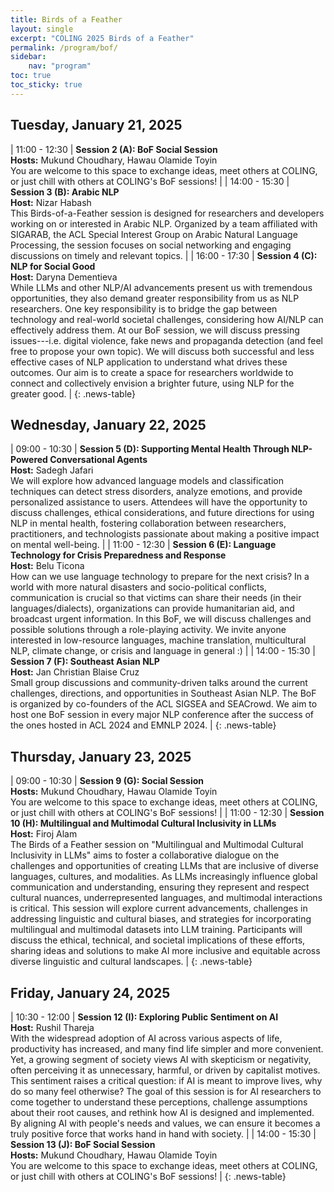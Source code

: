 ```yaml
---
title: Birds of a Feather
layout: single
excerpt: "COLING 2025 Birds of a Feather"
permalink: /program/bof/
sidebar: 
    nav: "program"
toc: true
toc_sticky: true
---
```


<style>
.news-table { font-size: .9em; table-layout: fixed; text-align: left; }
.news-table tr td:nth-child(1) { font-weight: bold; width: 8em;}
</style>

## Tuesday, January 21, 2025

| 11:00 - 12:30 | **Session 2 (A): BoF Social Session** <br> **Hosts:** Mukund Choudhary, Hawau Olamide Toyin <br> You are welcome to this space to exchange ideas, meet others at COLING, or just chill with others at COLING's BoF sessions! |
| 14:00 - 15:30 | **Session 3 (B): Arabic NLP** <br> **Host:** Nizar Habash <br> This Birds-of-a-Feather session is designed for researchers and developers working on or interested in Arabic NLP. Organized by a team affiliated with SIGARAB, the ACL Special Interest Group on Arabic Natural Language Processing, the session focuses on social networking and engaging discussions on timely and relevant topics. |
| 16:00 - 17:30 | **Session 4 (C): NLP for Social Good** <br> **Host:** Daryna Dementieva <br> While LLMs and other NLP/AI advancements present us with tremendous opportunities, they also demand greater responsibility from us as NLP researchers. One key responsibility is to bridge the gap between technology and real-world societal challenges, considering how AI/NLP can effectively address them. At our BoF session, we will discuss pressing issues---i.e. digital violence, fake news and propaganda detection (and feel free to propose your own topic). We will discuss both successful and less effective cases of NLP application to understand what drives these outcomes. Our aim is to create a space for researchers worldwide to connect and collectively envision a brighter future, using NLP for the greater good. |
{: .news-table}

## Wednesday, January 22, 2025

| 09:00 - 10:30 | **Session 5 (D): Supporting Mental Health Through NLP-Powered Conversational Agents** <br> **Host:** Sadegh Jafari <br> We will explore how advanced language models and classification techniques can detect stress disorders, analyze emotions, and provide personalized assistance to users. Attendees will have the opportunity to discuss challenges, ethical considerations, and future directions for using NLP in mental health, fostering collaboration between researchers, practitioners, and technologists passionate about making a positive impact on mental well-being. |
| 11:00 - 12:30 | **Session 6 (E): Language Technology for Crisis Preparedness and Response** <br> **Host:** Belu Ticona <br> How can we use language technology to prepare for the next crisis? In a world with more natural disasters and socio-political conflicts, communication is crucial so that victims can share their needs (in their languages/dialects), organizations can provide humanitarian aid, and broadcast urgent information. In this BoF, we will discuss challenges and possible solutions through a role-playing activity. We invite anyone interested in low-resource languages, machine translation, multicultural NLP, climate change, or crisis and language in general :) |
| 14:00 - 15:30 | **Session 7 (F): Southeast Asian NLP** <br> **Host:** Jan Christian Blaise Cruz <br> Small group discussions and community-driven talks around the current challenges, directions, and opportunities in Southeast Asian NLP. The BoF is organized by co-founders of the ACL SIGSEA and SEACrowd. We aim to host one BoF session in every major NLP conference after the success of the ones hosted in ACL 2024 and EMNLP 2024. |
{: .news-table}

## Thursday, January 23, 2025

| 09:00 - 10:30 | **Session 9 (G): Social Session** <br> **Hosts:** Mukund Choudhary, Hawau Olamide Toyin <br> You are welcome to this space to exchange ideas, meet others at COLING, or just chill with others at COLING's BoF sessions! |
| 11:00 - 12:30 | **Session 10 (H): Multilingual and Multimodal Cultural Inclusivity in LLMs** <br> **Host:** Firoj Alam <br> The Birds of a Feather session on "Multilingual and Multimodal Cultural Inclusivity in LLMs" aims to foster a collaborative dialogue on the challenges and opportunities of creating LLMs that are inclusive of diverse languages, cultures, and modalities. As LLMs increasingly influence global communication and understanding, ensuring they represent and respect cultural nuances, underrepresented languages, and multimodal interactions is critical. This session will explore current advancements, challenges in addressing linguistic and cultural biases, and strategies for incorporating multilingual and multimodal datasets into LLM training. Participants will discuss the ethical, technical, and societal implications of these efforts, sharing ideas and solutions to make AI more inclusive and equitable across diverse linguistic and cultural landscapes. |
{: .news-table}

## Friday, January 24, 2025

| 10:30 - 12:00 | **Session 12 (I): Exploring Public Sentiment on AI** <br> **Host:** Rushil Thareja <br> With the widespread adoption of AI across various aspects of life, productivity has increased, and many find life simpler and more convenient. Yet, a growing segment of society views AI with skepticism or negativity, often perceiving it as unnecessary, harmful, or driven by capitalist motives. This sentiment raises a critical question: if AI is meant to improve lives, why do so many feel otherwise? The goal of this session is for AI researchers to come together to understand these perceptions, challenge assumptions about their root causes, and rethink how AI is designed and implemented. By aligning AI with people's needs and values, we can ensure it becomes a truly positive force that works hand in hand with society. |
| 14:00 - 15:30 | **Session 13 (J): BoF Social Session** <br> **Hosts:** Mukund Choudhary, Hawau Olamide Toyin <br> You are welcome to this space to exchange ideas, meet others at COLING, or just chill with others at COLING's BoF sessions! |
{: .news-table}
